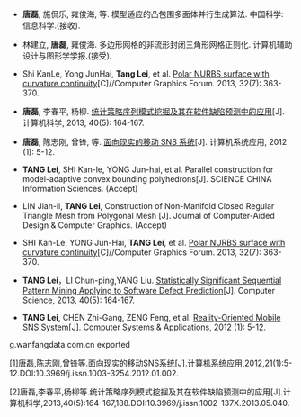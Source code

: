 - **唐磊**, 施侃乐, 雍俊海, 等. 模型适应的凸包围多面体并行生成算法. 中国科学: 信息科学.(接收).
- 林建立, **唐磊**, 雍俊海. 多边形网格的非流形封闭三角形网格正则化. 计算机辅助设计与图形学学报.(接受).
- Shi KanLe, Yong JunHai, **Tang Lei**, et al. [Polar NURBS surface with curvature continuity](http://onlinelibrary.wiley.com/doi/10.1111/cgf.12244/full)[C]//Computer Graphics Forum. 2013, 32(7): 363-370.
- **唐磊**, 李春平, 杨柳. [统计策略序列模式挖掘及其在软件缺陷预测中的应用](http://d.g.wanfangdata.com.cn/Periodical_jsjkx201305040.aspx)[J]. 计算机科学, 2013, 40(5): 164-167.
- **唐磊**, 陈志刚, 曾锋, 等. [面向现实的移动 SNS 系统](http://d.g.wanfangdata.com.cn/Periodical_jsjxtyy201201002.aspx)[J]. 计算机系统应用, 2012 (1): 5-12.












- **TANG Lei**, SHI Kan-le, YONG Jun-hai, et al. Parallel construction for model-adaptive convex bounding polyhedrons[J]. SCIENCE CHINA Information Sciences. (Accept)    
- LIN Jian-li, **TANG Lei**, Construction of Non-Manifold Closed Regular Triangle Mesh from Polygonal Mesh [J]. Journal of Computer-Aided Design & Computer Graphics. (Accept)
- SHI Kan-Le, YONG Jun-Hai, **TANG Lei**, et al. [Polar NURBS surface with curvature continuity](http://onlinelibrary.wiley.com/doi/10.1111/cgf.12244/full)[C]//Computer Graphics Forum. 2013, 32(7): 363-370.
- **TANG Lei**，LI Chun-ping,YANG Liu. [Statistically Significant Sequential Pattern Mining Applying to Software Defect Prediction](http://d.g.wanfangdata.com.cn/Periodical_jsjkx201305040.aspx)[J]. Computer Science,  2013, 40(5): 164-167.
- **TANG Lei**, CHEN Zhi-Gang, ZENG Feng, et al. [Reality-Oriented Mobile SNS System](http://d.g.wanfangdata.com.cn/Periodical_jsjxtyy201201002.aspx)[J]. Computer Systems & Applications, 2012 (1): 5-12.



g.wanfangdata.com.cn exported

[1]唐磊,陈志刚,曾锋等.面向现实的移动SNS系统[J].计算机系统应用,2012,21(1):5-12.DOI:10.3969/j.issn.1003-3254.2012.01.002.

[2]唐磊,李春平,杨柳等.统计策略序列模式挖掘及其在软件缺陷预测中的应用[J].计算机科学,2013,40(5):164-167,188.DOI:10.3969/j.issn.1002-137X.2013.05.040.